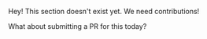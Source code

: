 Hey! This section doesn't exist yet. We need contributions!

What about submitting a PR for this today?

<!-- Adding a filler for the empty page to look better -->
<div style="min-height: 25em;"></div>
